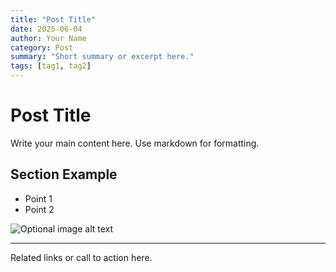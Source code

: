 ```yaml
---
title: "Post Title"
date: 2025-06-04
author: Your Name
category: Post
summary: "Short summary or excerpt here."
tags: [tag1, tag2]
---
```


# Post Title

Write your main content here. Use markdown for formatting.

## Section Example

- Point 1
- Point 2

![Optional image alt text](../assets/example.png)

---
Related links or call to action here.
